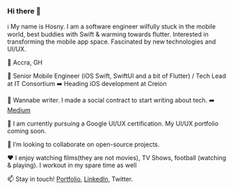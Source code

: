 ### Hi there 👋

<!--
**KobbySkywalker/KobbySkywalker** is a _special_ I* repository because its 'README.md (this file) appears on your GitHub profile.

-->

ℹ️ My name is Hosny. I am a software engineer wilfully stuck in the mobile world, best buddies with Swift & warming towards flutter. Interested in transforming the mobile app space. Fascinated by new technologies and UI/UX.

📌 Accra, GH

💼 Senior Mobile Engineer (iOS Swift, SwiftUI and a bit of Flutter) / Tech Lead at IT Consortium  ➡️ Heading iOS development at Creion

📝 Wannabe writer. I made a social contract to start writing about tech. ➡️ [Medium](https://medium.com/@hosnysavage23)

🌱 I am currently pursuing a Google UI/UX certification. My UI/UX portfolio coming soon.

👥 I’m looking to collaborate on open-source projects.

❤️ I enjoy watching films(they are not movies), TV Shows, football (watching & playing). I workout in my spare time as well

📫 Stay in touch! [Portfolio](https://kobbyskywalker.github.io), [LinkedIn](https://www.linkedin.com/in/hosnysavage/), Twitter.
